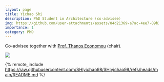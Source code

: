 ```yaml
---
layout: page
title: Yichao Shi
description: PhD Student in Architecture (co-advisee)
img: https://github.com/user-attachments/assets/84d21369-a7ac-4ee7-89b3-f48b8026feb9
importance: 1
category: PhD
---
```


Co-advisee together with [Prof. Thanos Economou](https://shape.gatech.edu/) (chair).

<div class="profile float-right"> 
<img src="https://github.com/user-attachments/assets/84d21369-a7ac-4ee7-89b3-f48b8026feb9" class="img-fluid z-depth-1 rounded"/>
</div>

{% remote_include https://raw.githubusercontent.com/SHIyichao98/SHIyichao98/refs/heads/main/README.md %}